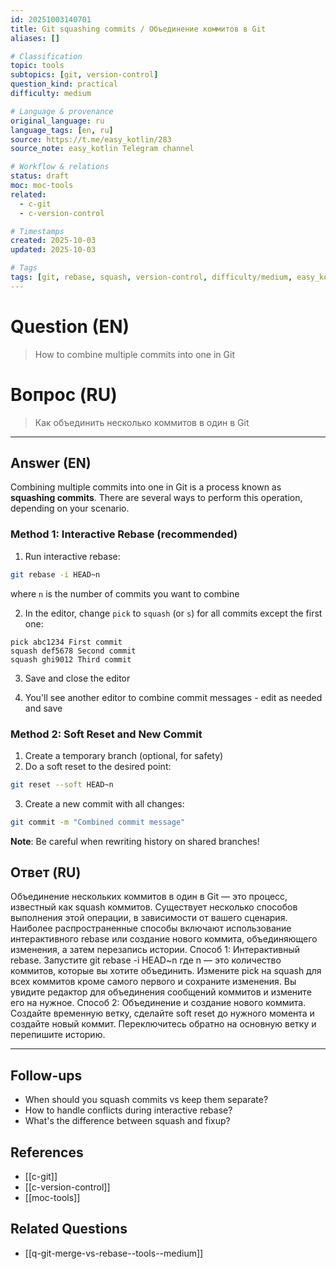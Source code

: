 ```yaml
---
id: 20251003140701
title: Git squashing commits / Объединение коммитов в Git
aliases: []

# Classification
topic: tools
subtopics: [git, version-control]
question_kind: practical
difficulty: medium

# Language & provenance
original_language: ru
language_tags: [en, ru]
source: https://t.me/easy_kotlin/283
source_note: easy_kotlin Telegram channel

# Workflow & relations
status: draft
moc: moc-tools
related:
  - c-git
  - c-version-control

# Timestamps
created: 2025-10-03
updated: 2025-10-03

# Tags
tags: [git, rebase, squash, version-control, difficulty/medium, easy_kotlin, lang/ru, tools]
---
```

# Question (EN)
> How to combine multiple commits into one in Git
# Вопрос (RU)
> Как объединить несколько коммитов в один в Git

---

## Answer (EN)

Combining multiple commits into one in Git is a process known as **squashing commits**. There are several ways to perform this operation, depending on your scenario.

### Method 1: Interactive Rebase (recommended)

1. Run interactive rebase:
```bash
git rebase -i HEAD~n
```
where `n` is the number of commits you want to combine

2. In the editor, change `pick` to `squash` (or `s`) for all commits except the first one:
```
pick abc1234 First commit
squash def5678 Second commit
squash ghi9012 Third commit
```

3. Save and close the editor

4. You'll see another editor to combine commit messages - edit as needed and save

### Method 2: Soft Reset and New Commit

1. Create a temporary branch (optional, for safety)
2. Do a soft reset to the desired point:
```bash
git reset --soft HEAD~n
```
3. Create a new commit with all changes:
```bash
git commit -m "Combined commit message"
```

**Note**: Be careful when rewriting history on shared branches!

## Ответ (RU)

Объединение нескольких коммитов в один в Git — это процесс, известный как squash коммитов. Существует несколько способов выполнения этой операции, в зависимости от вашего сценария. Наиболее распространенные способы включают использование интерактивного rebase или создание нового коммита, объединяющего изменения, а затем перезапись истории. Способ 1: Интерактивный rebase. Запустите git rebase -i HEAD~n где n — это количество коммитов, которые вы хотите объединить. Измените pick на squash для всех коммитов кроме самого первого и сохраните изменения. Вы увидите редактор для объединения сообщений коммитов и измените его на нужное. Способ 2: Объединение и создание нового коммита. Создайте временную ветку, сделайте soft reset до нужного момента и создайте новый коммит. Переключитесь обратно на основную ветку и перепишите историю.

---

## Follow-ups
- When should you squash commits vs keep them separate?
- How to handle conflicts during interactive rebase?
- What's the difference between squash and fixup?

## References
- [[c-git]]
- [[c-version-control]]
- [[moc-tools]]

## Related Questions
- [[q-git-merge-vs-rebase--tools--medium]]

